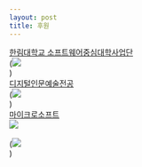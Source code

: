 ```yaml
---
layout: post
title: 후원
---
```


[한림대학교 소프트웨어중심대학사업단](http://hlsw.hallym.ac.kr)           
(<img src='http://drive.google.com/uc?export=view&id=1sc-EK46__4IGxOJFDFn62gzWl8lfzl59' /><br>)           
[디지털인문예술전공](https://sites.google.com/view/dah-hallym)           
(<img src='https://drive.google.com/open?id=1YNml9qMPEDRy8eaW3fPbVGQM7WEc9O9R' /><br>)           
[마이크로소프트](https://www.microsoft.com/ko-kr)           
<img src='http://drive.google.com/uc?export=view&id=1Y6RrbaiadiK1Docx1-nok7eN_6NV4DpC' /><br>           
(<img src='https://drive.google.com/file/d/1EKr_MRA-iv3AiI635dhLYlV3Ha3ctZBF/view?usp=sharing' /><br>)           